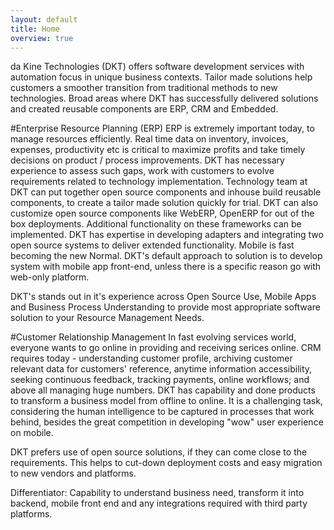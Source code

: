 ```yaml
---
layout: default
title: Home
overview: true
---
```


da Kine Technologies (DKT) offers software development services with automation focus in unique business contexts. Tailor made solutions help customers a smoother transition from traditional methods to new technologies. Broad areas where DKT has successfully delivered solutions and created reusable components are ERP, CRM and Embedded.

#Enterprise Resource Planning (ERP)
ERP is extremely important today, to manage resources efficiently. Real time data on inventory, invoices, expenses, productivity etc is critical to maximize profits and take timely decisions on product / process improvements. DKT has necessary experience to assess such gaps, work with customers to evolve requirements related to technology implementation. Technology team at DKT can put together open source components and inhouse build reusable components, to create a tailor made solution quickly for trial.
DKT can also customize open source components like WebERP, OpenERP for out of the box deployments. Additional functionality on these frameworks can be implemented. DKT has expertise in developing adapters and integrating two open source systems to deliver extended functionality.
Mobile is fast becoming the new Normal. DKT's default approach to solution is to develop system with mobile app front-end, unless there is a specific reason go with web-only platform.

DKT's stands out in it's experience across Open Source Use, Mobile Apps and Business Process Understanding to provide most appropriate software solution to your Resource Management Needs.

#Customer Relationship Management
In fast evolving services world, everyone wants to go online in providing and receiving serices online. CRM requires today - understanding customer profile, archiving customer relevant data for customers' reference, anytime information accessibility, seeking continuous feedback, tracking payments, online workflows; and above all managing huge numbers. DKT has capability and done products to transform a business model from offline to online. It is a challenging task, considering the human intelligence to be captured in processes that work behind, besides the great competition in developing "wow" user experience on mobile.

DKT prefers use of open source solutions, if they can come close to the requirements. This helps to cut-down deployment costs and easy migration to new vendors and platforms.

Differentiator: Capability to understand business need, transform it into backend, mobile front end and any integrations required with third party platforms.